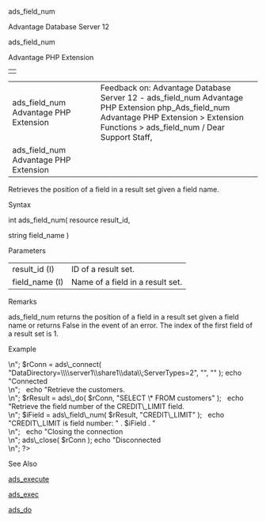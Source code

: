 ads\_field\_num




Advantage Database Server 12  

ads\_field\_num

Advantage PHP Extension

|  |
| --- |
|  |

|  |  |  |  |  |
| --- | --- | --- | --- | --- |
| ads\_field\_num  Advantage PHP Extension |  |  | Feedback on: Advantage Database Server 12 - ads\_field\_num Advantage PHP Extension php\_Ads\_field\_num Advantage PHP Extension > Extension Functions > ads\_field\_num / Dear Support Staff, |  |
| ads\_field\_num  Advantage PHP Extension |  |  |  |  |

Retrieves the position of a field in a result set given a field name.

Syntax

int ads\_field\_num( resource result\_id,

string field\_name )

Parameters

|  |  |
| --- | --- |
| result\_id (I) | ID of a result set. |
| field\_name (I) | Name of a field in a result set. |

Remarks

ads\_field\_num returns the position of a field in a result set given a field name or returns False in the event of an error. The index of the first field of a result set is 1.

Example

<?

echo "Connecting to Server<br>\n";

$rConn = ads\_connect( "DataDirectory=\\\\server1\\share1\\data\\;ServerTypes=2", "", "" );

echo "Connected<br>\n";

 

echo "Retrieve the customers.<br>\n";

$rResult = ads\_do( $rConn, "SELECT \* FROM customers" );

 

echo "Retrieve the field number of the CREDIT\_LIMIT field.<br>\n";

$iField = ads\_field\_num( $rResult, "CREDIT\_LIMIT" );

 

echo "CREDIT\_LIMIT is field number: " . $iField . "<br>\n";

 

echo "Closing the connection<br>\n";

ads\_close( $rConn );

echo "Disconnected<br>\n";

?>

See Also

[ads\_execute](php_ads_execute.htm)

[ads\_exec](php_ads_exec.htm)

[ads\_do](php_ads_do.htm)